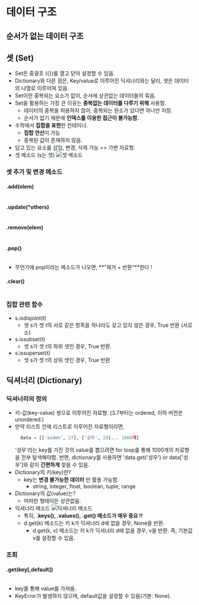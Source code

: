 데이터 구조
=============

## 순서가 없는 데이터 구조
## 셋 (Set)
- Set은 중괄호 ({})를 열고 닫아 설정할 수 있음.
- Dictionary와 다른 점은, Key/value로 이루어진 딕셔너리와는 달리, 셋은 데이터의 나열로 이루어져 있음.
- Set이란 중복되는 요소가 없이, 순서에 상관없는 데이터들의 묶음.
- Set을 활용하는 가장 큰 이유는 **중복없는 데이터를 다루기 위해** 사용함.
  - 데이터의 중복을 허용하지 않아, 중복되는 원소가 있다면 하나만 저장.
  - 순서가 없기 때문에 **인덱스를 이용한 접근이 불가능함.**
- 수학에서 **집합을 표현**한 컨테이너.
  - **집합 연산**이 가능
  - 중복된 값이 존재하지 않음.
- 담고 있는 요소를 삽입, 변경, 삭제 가능 => 가변 자료형.
- 셋 메소드 (s는 셋)
![셋 메소드]()


### 셋 추가 및 변경 메소드
#### .add(elem)
```python

```

#### .update(*others)
```python

```

#### .remove(elem)
```python

```

#### .pop()
```python

```

- 무언가에 pop이라는 메소드가 나오면, **"제거 + 반환"**한다 !


#### .clear()
```python

```

### 집합 관련 함수
- s.isdisjoint(t)
  -   셋 s가 셋 t의 서로 같은 항목을 하나라도 갖고 있지 않은 경우, True 반환 (서로소)
- s.issubset(t)
  - 셋 s가 셋 t의 하위 셋인 경우, True 반환.
- s.issuperset(t)
  - 셋 s가 셋 t의 상위 셋인 경우, True 반환.

## 딕셔너리 (Dictionary)
### 딕셔너리의 정의
- 키-값(key-value) 쌍으로 이루어진 자료형. (3.7부터는 ordered, 이하 버전은 unordered.)
- 만약 리스트 안에 리스트로 이루어진 자료형이라면,
  ```python
    data = [['aiden', 27], ['성우', 28]... 1000개]
  ```
  '성우'라는 key를 가진 것의 value를 뽑으려면 for loop를 통해 1000개의 자료형을 전부 탐색해야함. 반면, dictionary를 사용하면 'data.get('성우') or data['성우']와 같이 **간편하게** 찾을 수 있음.
- Dictionary의 키(key)란?
  - key는 **변경 불가능한 데이터** 만 활용 가능함.
    - string, integer, float, boolean, tuple, range
- Dictionary의 값(value)는?
  - 어떠한 형태이든 상관없음.
- 딕셔너리 메소드
![딕셔너리 메소드]()
  - 특히, **.keys(), .values(), .get() 메소드가 매우 중요 !!**
  - d.get(k) 메소드는 키 k가 딕셔너리 d에 없을 경우, None을 반환.
    - d.get(k, v) 메소드는 키 k가 딕셔너리 d에 없을 경우, v을 반환. 즉, 기본값 v를 설정할 수 있음.

### 조회
#### **.get(key[,default])**
```python

```
- key를 통해 value를 가져옴.
- KeyError가 발생하지 않으며, default값을 설정할 수 있음(기본: None).

